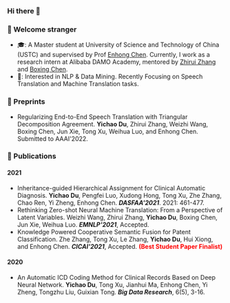 ### Hi there 👋

<!--
**duyichao/duyichao** is a ✨ _special_ ✨ repository because its `README.md` (this file) appears on your GitHub profile.

Here are some ideas to get you started:

- 🔭 I’m currently working on ...
- 🌱 I’m currently learning ...
- 👯 I’m looking to collaborate on ...
- 🤔 I’m looking for help with ...
- 💬 Ask me about ...
- 📫 How to reach me: ...
- 😄 Pronouns: ...
- ⚡ Fun fact: ...
-->

### 🍻 Welcome stranger
- 🎓: A Master student at University of Science and Technology of China (USTC) and supervised by Prof [Enhong Chen](http://staff.ustc.edu.cn/~cheneh/). Currently, I work as a research intern at Alibaba DAMO Academy, mentored by [Zhirui Zhang](https://zrustc.github.io/) and [Boxing Chen](https://sites.google.com/site/chenboxing/Home).
- 🎯: Interested in NLP & Data Mining. Recently Focusing on Speech Translation and Machine Translation tasks.

### 📄 Preprints
- Regularizing End-to-End Speech Translation with Triangular Decomposition Agreement.
**Yichao Du**, Zhirui Zhang, Weizhi Wang, Boxing Chen, Jun Xie, Tong Xu, Weihua Luo, and Enhong Chen.
Submitted to AAAI'2022.

### 🎉 Publications
#### 2021
- Inheritance-guided Hierarchical Assignment for Clinical Automatic Diagnosis. **Yichao Du**, Pengfei Luo, Xudong Hong, Tong Xu, Zhe Zhang, Chao Ren, Yi Zheng, Enhong Chen. ***DASFAA'2021***. 2021: 461-477.
- Rethinking Zero-shot Neural Machine Translation: From a Perspective of Latent Variables.
Weizhi Wang, Zhirui Zhang, **Yichao Du**, Boxing Chen, Jun Xie, Weihua Luo. ***EMNLP'2021***, Accepted.
- Knowledge Powered Cooperative Semantic Fusion for Patent Classification. Zhe Zhang, Tong Xu, Le Zhang, **Yichao Du**, Hui Xiong, and Enhong Chen. ***CICAI'2021***, Accepted. <font color=Red>**(Best Student Paper Finalist)**</font>

#### 2020
- An Automatic ICD Coding Method for Clinical Records Based on Deep Neural Network. **Yichao Du**, Tong Xu, Jianhui Ma, Enhong Chen, Yi Zheng, Tongzhu Liu, Guixian Tong. ***Big Data Research***, 6(5), 3-16.

<!-- #### 2019
- LBBESA: An efficient software‐defined networking load‐balancing scheme based on elevator scheduling algorithm. ***Concurrency and Computation: Practice and Experience***, Accepted. -->
